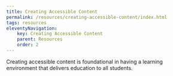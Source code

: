 ```yaml
---
title: Creating Accessible Content
permalink: /resources/creating-accessible-content/index.html
tags: resources
eleventyNavigation:
    key: Creating Accessible Content
    parent: Resources
    order: 2
---
```

Creating accessible content is foundational in having a learning environment that delivers education to all students.